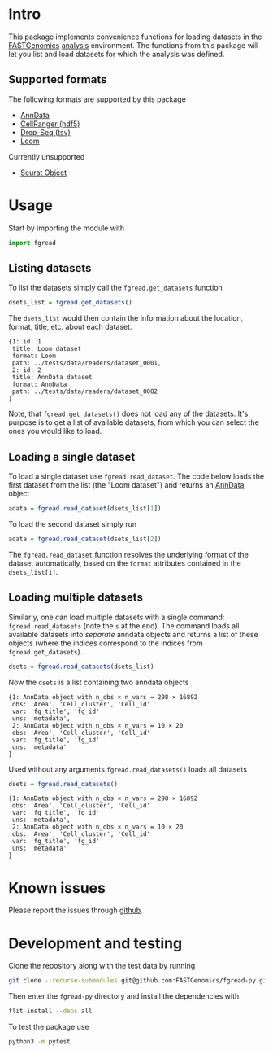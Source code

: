 # Intro

This package implements convenience functions for loading datasets in the
[FASTGenomics][fg] [analysis][fg_analysis] environment.  The functions from this package
will let you list and load datasets for which the analysis was defined.

[fg]: https://beta.fastgenomics.org/webclient/
[fg_analysis]: https://beta.fastgenomics.org/webclient/searchPage/analyses

## Supported formats

The following formats are supported by this package
- [AnnData](https://github.com/theislab/anndata)
- [CellRanger (hdf5)](https://support.10xgenomics.com/single-cell-gene-expression/software/pipelines/latest/advanced/h5_matrices)
- [Drop-Seq (tsv)](https://github.com/Hoohm/dropSeqPipe/)
- [Loom](http://loompy.org/)

Currently unsupported
- [Seurat Object](https://satijalab.org/seurat/)

# Usage

Start by importing the module with

``` python
import fgread
```

## Listing datasets

To list the datasets simply call the `fgread.get_datasets` function

``` R
dsets_list = fgread.get_datasets()
```

The `dsets_list` would then contain the information about the location, format, title,
etc. about each dataset.

```
{1: id: 1
 title: Loom dataset
 format: Loom
 path: ../tests/data/readers/dataset_0001,
 2: id: 2
 title: AnnData dataset
 format: AnnData
 path: ../tests/data/readers/dataset_0002
}
```

Note, that `fgread.get_datasets()` does not load any of the datasets.  It's purpose
is to get a list of available datasets, from which you can select the ones you would
like to load.

## Loading a single dataset

To load a single dataset use `fgread.read_dataset`.  The code below loads the first
dataset from the list (the "Loom dataset") and returns an [AnnData][anndata] object

``` R
adata = fgread.read_dataset(dsets_list[1])
```

To load the second dataset simply run

``` R
adata = fgread.read_dataset(dsets_list[2])
```

The `fgread.read_dataset` function resolves the underlying format of the dataset
automatically, based on the `format` attributes contained in the `dsets_list[1]`.

[anndata]: https://anndata.readthedocs.io/en/stable/

## Loading multiple datasets

Similarly, one can load multiple datasets with a single command: `fgread.read_datasets`
(note the `s` at the end).  The command loads all available datasets into _separate_
anndata objects and returns a list of these objects (where the indices correspond to the
indices from `fgread.get_datasets`).

``` R
dsets = fgread.read_datasets(dsets_list)
```
Now the `dsets` is a list containing two anndata objects

```
{1: AnnData object with n_obs × n_vars = 298 × 16892
 obs: 'Area', 'Cell_cluster', 'Cell_id'
 var: 'fg_title', 'fg_id'
 uns: 'metadata',
 2: AnnData object with n_obs × n_vars = 10 × 20
 obs: 'Area', 'Cell_cluster', 'Cell_id'
 var: 'fg_title', 'fg_id'
 uns: 'metadata'
}
```

Used without any arguments `fgread.read_datasets()` loads all datasets

``` R
dsets = fgread.read_datasets()
```


```
{1: AnnData object with n_obs × n_vars = 298 × 16892
 obs: 'Area', 'Cell_cluster', 'Cell_id'
 var: 'fg_title', 'fg_id'
 uns: 'metadata',
 2: AnnData object with n_obs × n_vars = 10 × 20
 obs: 'Area', 'Cell_cluster', 'Cell_id'
 var: 'fg_title', 'fg_id'
 uns: 'metadata'
}
```

# Known issues

Please report the issues through [github][issues].

[issues]: https://github.com/FASTGenomics/fgread-py/issues

# Development and testing

Clone the repository along with the test data by running

``` bash
git clone --recurse-submodules git@github.com:FASTGenomics/fgread-py.git
```

Then enter the `fgread-py` directory and install the dependencies with

``` bash
flit install --deps all
```

To test the package use

``` bash
python3 -m pytest
```
